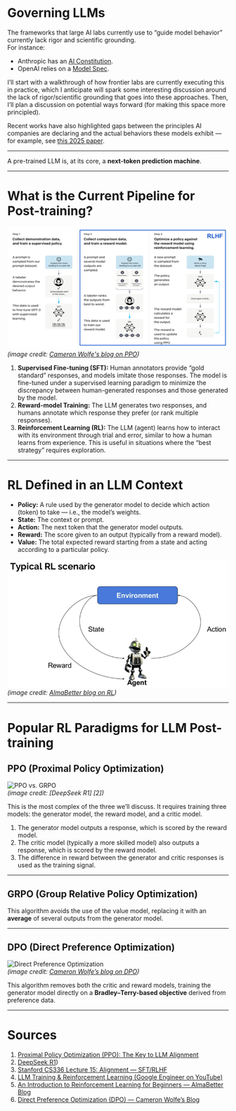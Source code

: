 # Governing LLMs

The frameworks that large AI labs currently use to “guide model behavior” currently lack rigor and scientific grounding.  
For instance:
- Anthropic has an [AI Constitution](https://constitutional.ai/#definition).
- OpenAI relies on a [Model Spec](https://model-spec.openai.com/2025-02-12.html).

I’ll start with a walkthrough of how frontier labs are currently executing this in practice, which I anticipate will spark some interesting discussion around the lack of rigor/scientific grounding that goes into these approaches. Then, I’ll plan a discussion on potential ways forward (for making this space more principled).  

Recent works have also highlighted gaps between the principles AI companies are declaring and the actual behaviors these models exhibit — for example, see [this 2025 paper](https://arxiv.org/pdf/2509.02464).

---

A pre-trained LLM is, at its core, a **next-token prediction machine**.

---

# What is the Current Pipeline for Post-training?

![Post-training pipeline](imgs/post_training_diagram.jpg)  
*(image credit: [Cameron Wolfe's blog on PPO](https://cameronrwolfe.substack.com/p/proximal-policy-optimization-ppo))*

1. **Supervised Fine-tuning (SFT):** Human annotators provide “gold standard” responses, and models imitate those responses. The model is fine-tuned under a supervised learning paradigm to minimize the discrepancy between human-generated responses and those generated by the model.
2. **Reward-model Training:** The LLM generates two responses, and humans annotate which response they prefer (or rank multiple responses).
3. **Reinforcement Learning (RL):** The LLM (agent) learns how to interact with its environment through trial and error, similar to how a human learns from experience. This is useful in situations where the “best strategy” requires exploration.

---

# RL Defined in an LLM Context

- **Policy:** A rule used by the generator model to decide which action (token) to take — i.e., the model’s weights.
- **State:** The context or prompt.
- **Action:** The next token that the generator model outputs.
- **Reward:** The score given to an output (typically from a reward model).
- **Value:** The total expected reward starting from a state and acting according to a particular policy.

![Simple RL diagram](imgs/simple_rl_diagram.png)  
*(image credit: [AlmaBetter blog on RL](https://www.almabetter.com/bytes/articles/reinforcement-learning))*

---

# Popular RL Paradigms for LLM Post-training

## PPO (Proximal Policy Optimization)
![PPO vs. GRPO](images/ppo_grpo.jpg)  
*(image credit: [DeepSeek R1] [2])*

This is the most complex of the three we’ll discuss. It requires training three models: the generator model, the reward model, and a critic model.

1. The generator model outputs a response, which is scored by the reward model.  
2. The critic model (typically a more skilled model) also outputs a response, which is scored by the reward model.  
3. The difference in reward between the generator and critic responses is used as the training signal.

---

## GRPO (Group Relative Policy Optimization)

This algorithm avoids the use of the value model, replacing it with an **average** of several outputs from the generator model.

---

## DPO (Direct Preference Optimization)
![Direct Preference Optimization](images/direct_preference_optimization.jpg)  
*(image credit: [Cameron Wolfe’s blog on DPO](https://cameronrwolfe.substack.com/p/direct-preference-optimization))*

This algorithm removes both the critic and reward models, training the generator model directly on a **Bradley–Terry-based objective** derived from preference data.

---

# Sources
1. [Proximal Policy Optimization (PPO): The Key to LLM Alignment](https://cameronrwolfe.substack.com/p/proximal-policy-optimization-ppo) 
2. [DeepSeek R1](https://arxiv.org/pdf/2501.12948#page=3.10))
3. [Stanford CS336 Lecture 15: Alignment — SFT/RLHF](https://web.stanford.edu/class/cs336/)  
4. [LLM Training & Reinforcement Learning (Google Engineer on YouTube)](https://www.youtube.com/watch?v=aB7ddsbhhaU)  
5. [An Introduction to Reinforcement Learning for Beginners — AlmaBetter Blog](https://www.almabetter.com/bytes/articles/reinforcement-learning)  
6. [Direct Preference Optimization (DPO) — Cameron Wolfe’s Blog](https://cameronrwolfe.substack.com/p/direct-preference-optimization)

 
